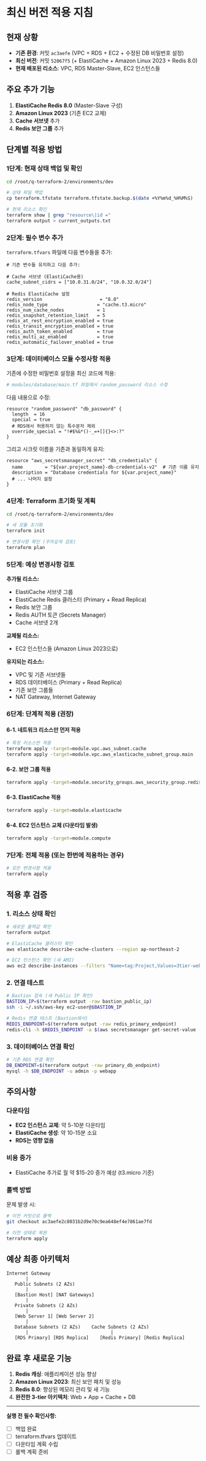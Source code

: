 # 최신 버전 적용 지침

## 현재 상황
- **기존 환경**: 커밋 `ac3aefe` (VPC + RDS + EC2 + 수정된 DB 비밀번호 설정)
- **최신 버전**: 커밋 `52067f5` (+ ElastiCache + Amazon Linux 2023 + Redis 8.0)
- **현재 배포된 리소스**: VPC, RDS Master-Slave, EC2 인스턴스들

## 주요 추가 기능
1. **ElastiCache Redis 8.0** (Master-Slave 구성)
2. **Amazon Linux 2023** (기존 EC2 교체)
3. **Cache 서브넷** 추가
4. **Redis 보안 그룹** 추가

## 단계별 적용 방법

### 1단계: 현재 상태 백업 및 확인
```bash
cd /root/q-terraform-2/environments/dev

# 상태 파일 백업
cp terraform.tfstate terraform.tfstate.backup.$(date +%Y%m%d_%H%M%S)

# 현재 리소스 확인
terraform show | grep "resource\|id ="
terraform output > current_outputs.txt
```

### 2단계: 필수 변수 추가
`terraform.tfvars` 파일에 다음 변수들을 추가:

```hcl
# 기존 변수들 유지하고 다음 추가:

# Cache 서브넷 (ElastiCache용)
cache_subnet_cidrs = ["10.0.31.0/24", "10.0.32.0/24"]

# Redis ElastiCache 설정
redis_version                     = "8.0"
redis_node_type                  = "cache.t3.micro"
redis_num_cache_nodes            = 1
redis_snapshot_retention_limit   = 5
redis_at_rest_encryption_enabled = true
redis_transit_encryption_enabled = true
redis_auth_token_enabled         = true
redis_multi_az_enabled           = true
redis_automatic_failover_enabled = true
```

### 3단계: 데이터베이스 모듈 수정사항 적용
기존에 수정한 비밀번호 설정을 최신 코드에 적용:

```bash
# modules/database/main.tf 파일에서 random_password 리소스 수정
```

다음 내용으로 수정:
```hcl
resource "random_password" "db_password" {
  length  = 16
  special = true
  # RDS에서 허용하지 않는 특수문자 제외
  override_special = "!#$%&*()-_=+[]{}<>:?"
}
```

그리고 시크릿 이름을 기존과 동일하게 유지:
```hcl
resource "aws_secretsmanager_secret" "db_credentials" {
  name        = "${var.project_name}-db-credentials-v2"  # 기존 이름 유지
  description = "Database credentials for ${var.project_name}"
  # ... 나머지 설정
}
```

### 4단계: Terraform 초기화 및 계획
```bash
cd /root/q-terraform-2/environments/dev

# 새 모듈 초기화
terraform init

# 변경사항 확인 (주의깊게 검토)
terraform plan
```

### 5단계: 예상 변경사항 검토

**추가될 리소스:**
- ElastiCache 서브넷 그룹
- ElastiCache Redis 클러스터 (Primary + Read Replica)
- Redis 보안 그룹
- Redis AUTH 토큰 (Secrets Manager)
- Cache 서브넷 2개

**교체될 리소스:**
- EC2 인스턴스들 (Amazon Linux 2023으로)

**유지되는 리소스:**
- VPC 및 기존 서브넷들
- RDS 데이터베이스 (Primary + Read Replica)
- 기존 보안 그룹들
- NAT Gateway, Internet Gateway

### 6단계: 단계적 적용 (권장)

#### 6-1. 네트워크 리소스만 먼저 적용
```bash
# 특정 리소스만 적용
terraform apply -target=module.vpc.aws_subnet.cache
terraform apply -target=module.vpc.aws_elasticache_subnet_group.main
```

#### 6-2. 보안 그룹 적용
```bash
terraform apply -target=module.security_groups.aws_security_group.redis
```

#### 6-3. ElastiCache 적용
```bash
terraform apply -target=module.elasticache
```

#### 6-4. EC2 인스턴스 교체 (다운타임 발생)
```bash
terraform apply -target=module.compute
```

### 7단계: 전체 적용 (또는 한번에 적용하는 경우)
```bash
# 모든 변경사항 적용
terraform apply
```

## 적용 후 검증

### 1. 리소스 상태 확인
```bash
# 새로운 출력값 확인
terraform output

# ElastiCache 클러스터 확인
aws elasticache describe-cache-clusters --region ap-northeast-2

# EC2 인스턴스 확인 (새 AMI)
aws ec2 describe-instances --filters "Name=tag:Project,Values=3tier-webapp" --region ap-northeast-2
```

### 2. 연결 테스트
```bash
# Bastion 접속 (새 Public IP 확인)
BASTION_IP=$(terraform output -raw bastion_public_ip)
ssh -i ~/.ssh/aws-key ec2-user@$BASTION_IP

# Redis 연결 테스트 (Bastion에서)
REDIS_ENDPOINT=$(terraform output -raw redis_primary_endpoint)
redis-cli -h $REDIS_ENDPOINT -a $(aws secretsmanager get-secret-value --secret-id $(terraform output -raw redis_auth_token_secret_name) --query SecretString --output text)
```

### 3. 데이터베이스 연결 확인
```bash
# 기존 RDS 연결 확인
DB_ENDPOINT=$(terraform output -raw primary_db_endpoint)
mysql -h $DB_ENDPOINT -u admin -p webapp
```

## 주의사항

### 다운타임
- **EC2 인스턴스 교체**: 약 5-10분 다운타임
- **ElastiCache 생성**: 약 10-15분 소요
- **RDS는 영향 없음**

### 비용 증가
- ElastiCache 추가로 월 약 $15-20 증가 예상 (t3.micro 기준)

### 롤백 방법
문제 발생 시:
```bash
# 이전 커밋으로 롤백
git checkout ac3aefe2c8031b2d9e70c9ea648ef4e7861ae7fd

# 이전 상태로 복원
terraform apply
```

## 예상 최종 아키텍처

```
Internet Gateway
       |
   Public Subnets (2 AZs)
       |
   [Bastion Host] [NAT Gateways]
       |
   Private Subnets (2 AZs)
       |
   [Web Server 1] [Web Server 2]
       |
   Database Subnets (2 AZs)    Cache Subnets (2 AZs)
       |                              |
   [RDS Primary] [RDS Replica]    [Redis Primary] [Redis Replica]
```

## 완료 후 새로운 기능
1. **Redis 캐싱**: 애플리케이션 성능 향상
2. **Amazon Linux 2023**: 최신 보안 패치 및 성능
3. **Redis 8.0**: 향상된 메모리 관리 및 새 기능
4. **완전한 3-tier 아키텍처**: Web + App + Cache + DB

---
**실행 전 필수 확인사항:**
- [ ] 백업 완료
- [ ] terraform.tfvars 업데이트
- [ ] 다운타임 계획 수립
- [ ] 롤백 계획 준비
